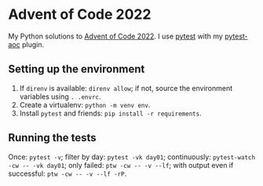 # Advent of Code 2022

My Python solutions to [Advent of Code 2022][aoc2022]. I use [pytest][] with my
[pytest-aoc][] plugin.

[aoc2022]: https://adventofcode.com/2022
[pytest]: https://pytest.org/
[pytest-aoc]: https://github.com/j0057/pytest-aoc

## Setting up the environment

1. If `direnv` is available: `direnv allow`; if not, source the environment
   variables using `. .envrc`.
2. Create a virtualenv: `python -m venv env`.
3. Install `pytest` and friends: `pip install -r requirements`.

## Running the tests

Once: `pytest -v`; filter by day: `pytest -vk day01`; continuously:
`pytest-watch -cw -- -vk day01`; only failed: `ptw -cw -- -v --lf`;
with output even if successful: `ptw -cw -- -v --lf -rP`.
